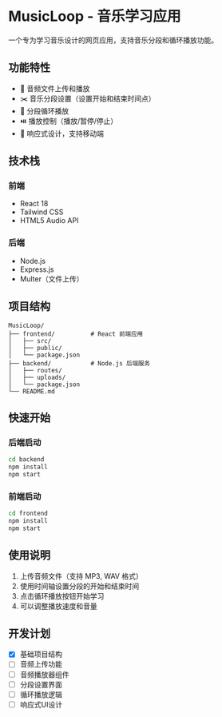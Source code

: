 # MusicLoop - 音乐学习应用

一个专为学习音乐设计的网页应用，支持音乐分段和循环播放功能。

## 功能特性

- 🎵 音频文件上传和播放
- ✂️ 音乐分段设置（设置开始和结束时间点）
- 🔄 分段循环播放
- ⏯️ 播放控制（播放/暂停/停止）
- 📱 响应式设计，支持移动端

## 技术栈

### 前端
- React 18
- Tailwind CSS
- HTML5 Audio API

### 后端
- Node.js
- Express.js
- Multer（文件上传）

## 项目结构

```
MusicLoop/
├── frontend/          # React 前端应用
│   ├── src/
│   ├── public/
│   └── package.json
├── backend/           # Node.js 后端服务
│   ├── routes/
│   ├── uploads/
│   └── package.json
└── README.md
```

## 快速开始

### 后端启动
```bash
cd backend
npm install
npm start
```

### 前端启动
```bash
cd frontend
npm install
npm start
```

## 使用说明

1. 上传音频文件（支持 MP3, WAV 格式）
2. 使用时间轴设置分段的开始和结束时间
3. 点击循环播放按钮开始学习
4. 可以调整播放速度和音量

## 开发计划

- [x] 基础项目结构
- [ ] 音频上传功能
- [ ] 音频播放器组件
- [ ] 分段设置界面
- [ ] 循环播放逻辑
- [ ] 响应式UI设计